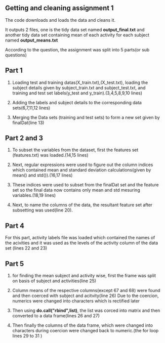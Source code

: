 ## Getting and cleaning assignment 1

The code downloads and loads the data and cleans it.

It outputs 2 files, one is the tidy data set named **output_final.txt** and 
another tidy data set containing mean of each activity for each subject named **output_means.txt**

According to the question, the assignment was split into 5 parts(or sub questions)

## Part 1 

1. Loading test and training datas(X_train.txt),(X_test.txt), loading the subject details
given by subject_train.txt and subject_test.txt, and training and test set labels(y_test and y_train).(3,4,5,8,9,10 lines)

2. Adding the labels and subject details to the corresponding data sets(6,7,11,12 lines)

3. Merging the Data sets (training and test sets) to form a new set given by finalDat(line 13)

## Part 2 and 3

1. To subset the variables from the dataset, first the features set (features.txt) was loaded.(14,15 lines)

2. Next, regular expressions were used to figure out the column indices which contained mean and standard deviation
calculations(given by mean() and std()).(16,17 lines)

3. These indices were used to subset from the finalDat set and the feature set so the final data now contains only mean
and std mesuring variables.(18,19 lines)

4. Next, to name the columns of the data, the resultant feature set after subsetting was used(line 20).

## Part 4

For this part, activity labels file was loaded which contained the names of the acivities and it was used as the
levels of the activity column of the data set (lines 22 and 23)

## Part 5

1. for finding the mean subject and activity wise, first the frame was split on basis of subject and activities(line 25)

2. Column means of the respective columns(except 67 and 68) were found and then coerced with subject and acitvity(line 26)
Due to the coercion, numerics were changed into characters which is rectified later

3. Then using **do.call("rbind",list)**, the list was corced into matrix and then converted to a data frame(lines 26 and 27)

4. Then finally the columns of the data frame, which were changed into characters during coercion were changed back to numeric.(the for loop lines 29 to 31 ) 
